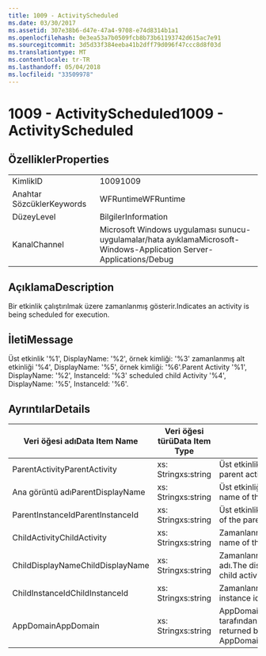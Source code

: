 ```yaml
---
title: 1009 - ActivityScheduled
ms.date: 03/30/2017
ms.assetid: 307e38b6-d47e-47a4-9708-e74d8314b1a1
ms.openlocfilehash: 0e3ea53a7b0509fcb8b73b61193742d615ac7e91
ms.sourcegitcommit: 3d5d33f384eeba41b2dff79d096f47ccc8d8f03d
ms.translationtype: MT
ms.contentlocale: tr-TR
ms.lasthandoff: 05/04/2018
ms.locfileid: "33509978"
---
```

# <a name="1009---activityscheduled"></a><span data-ttu-id="a44f7-102">1009 - ActivityScheduled</span><span class="sxs-lookup"><span data-stu-id="a44f7-102">1009 - ActivityScheduled</span></span>
## <a name="properties"></a><span data-ttu-id="a44f7-103">Özellikler</span><span class="sxs-lookup"><span data-stu-id="a44f7-103">Properties</span></span>  
  
|||  
|-|-|  
|<span data-ttu-id="a44f7-104">Kimlik</span><span class="sxs-lookup"><span data-stu-id="a44f7-104">ID</span></span>|<span data-ttu-id="a44f7-105">1009</span><span class="sxs-lookup"><span data-stu-id="a44f7-105">1009</span></span>|  
|<span data-ttu-id="a44f7-106">Anahtar Sözcükler</span><span class="sxs-lookup"><span data-stu-id="a44f7-106">Keywords</span></span>|<span data-ttu-id="a44f7-107">WFRuntime</span><span class="sxs-lookup"><span data-stu-id="a44f7-107">WFRuntime</span></span>|  
|<span data-ttu-id="a44f7-108">Düzey</span><span class="sxs-lookup"><span data-stu-id="a44f7-108">Level</span></span>|<span data-ttu-id="a44f7-109">Bilgiler</span><span class="sxs-lookup"><span data-stu-id="a44f7-109">Information</span></span>|  
|<span data-ttu-id="a44f7-110">Kanal</span><span class="sxs-lookup"><span data-stu-id="a44f7-110">Channel</span></span>|<span data-ttu-id="a44f7-111">Microsoft Windows uygulaması sunucu-uygulamalar/hata ayıklama</span><span class="sxs-lookup"><span data-stu-id="a44f7-111">Microsoft-Windows-Application Server-Applications/Debug</span></span>|  
  
## <a name="description"></a><span data-ttu-id="a44f7-112">Açıklama</span><span class="sxs-lookup"><span data-stu-id="a44f7-112">Description</span></span>  
 <span data-ttu-id="a44f7-113">Bir etkinlik çalıştırılmak üzere zamanlanmış gösterir.</span><span class="sxs-lookup"><span data-stu-id="a44f7-113">Indicates an activity is being scheduled for execution.</span></span>  
  
## <a name="message"></a><span data-ttu-id="a44f7-114">İleti</span><span class="sxs-lookup"><span data-stu-id="a44f7-114">Message</span></span>  
 <span data-ttu-id="a44f7-115">Üst etkinlik '%1', DisplayName: '%2', örnek kimliği: '%3' zamanlanmış alt etkinliği '%4', DisplayName: '%5', örnek kimliği: '%6'.</span><span class="sxs-lookup"><span data-stu-id="a44f7-115">Parent Activity '%1', DisplayName: '%2', InstanceId: '%3' scheduled child Activity '%4', DisplayName: '%5', InstanceId: '%6'.</span></span>  
  
## <a name="details"></a><span data-ttu-id="a44f7-116">Ayrıntılar</span><span class="sxs-lookup"><span data-stu-id="a44f7-116">Details</span></span>  
  
|<span data-ttu-id="a44f7-117">Veri öğesi adı</span><span class="sxs-lookup"><span data-stu-id="a44f7-117">Data Item Name</span></span>|<span data-ttu-id="a44f7-118">Veri öğesi türü</span><span class="sxs-lookup"><span data-stu-id="a44f7-118">Data Item Type</span></span>|<span data-ttu-id="a44f7-119">Açıklama</span><span class="sxs-lookup"><span data-stu-id="a44f7-119">Description</span></span>|  
|--------------------|--------------------|-----------------|  
|<span data-ttu-id="a44f7-120">ParentActivity</span><span class="sxs-lookup"><span data-stu-id="a44f7-120">ParentActivity</span></span>|<span data-ttu-id="a44f7-121">xs: String</span><span class="sxs-lookup"><span data-stu-id="a44f7-121">xs:string</span></span>|<span data-ttu-id="a44f7-122">Üst etkinlik türü adı.</span><span class="sxs-lookup"><span data-stu-id="a44f7-122">The type name of the parent activity.</span></span>|  
|<span data-ttu-id="a44f7-123">Ana görüntü adı</span><span class="sxs-lookup"><span data-stu-id="a44f7-123">ParentDisplayName</span></span>|<span data-ttu-id="a44f7-124">xs: String</span><span class="sxs-lookup"><span data-stu-id="a44f7-124">xs:string</span></span>|<span data-ttu-id="a44f7-125">Üst etkinliğin görünen adı.</span><span class="sxs-lookup"><span data-stu-id="a44f7-125">The display name of the parent activity.</span></span>|  
|<span data-ttu-id="a44f7-126">ParentInstanceId</span><span class="sxs-lookup"><span data-stu-id="a44f7-126">ParentInstanceId</span></span>|<span data-ttu-id="a44f7-127">xs: String</span><span class="sxs-lookup"><span data-stu-id="a44f7-127">xs:string</span></span>|<span data-ttu-id="a44f7-128">Üst etkinlik örnek kimliği.</span><span class="sxs-lookup"><span data-stu-id="a44f7-128">The instance id of the parent activity.</span></span>|  
|<span data-ttu-id="a44f7-129">ChildActivity</span><span class="sxs-lookup"><span data-stu-id="a44f7-129">ChildActivity</span></span>|<span data-ttu-id="a44f7-130">xs: String</span><span class="sxs-lookup"><span data-stu-id="a44f7-130">xs:string</span></span>|<span data-ttu-id="a44f7-131">Zamanlanmış alt etkinlik türü adı.</span><span class="sxs-lookup"><span data-stu-id="a44f7-131">The type name of the scheduled child activity.</span></span>|  
|<span data-ttu-id="a44f7-132">ChildDisplayName</span><span class="sxs-lookup"><span data-stu-id="a44f7-132">ChildDisplayName</span></span>|<span data-ttu-id="a44f7-133">xs: String</span><span class="sxs-lookup"><span data-stu-id="a44f7-133">xs:string</span></span>|<span data-ttu-id="a44f7-134">Zamanlanmış alt etkinliğin görünen adı.</span><span class="sxs-lookup"><span data-stu-id="a44f7-134">The display name of the scheduled child activity.</span></span>|  
|<span data-ttu-id="a44f7-135">ChildInstanceId</span><span class="sxs-lookup"><span data-stu-id="a44f7-135">ChildInstanceId</span></span>|<span data-ttu-id="a44f7-136">xs: String</span><span class="sxs-lookup"><span data-stu-id="a44f7-136">xs:string</span></span>|<span data-ttu-id="a44f7-137">Zamanlanmış alt etkinlik örnek kimliği.</span><span class="sxs-lookup"><span data-stu-id="a44f7-137">The instance id of the scheduled child activity.</span></span>|  
|<span data-ttu-id="a44f7-138">AppDomain</span><span class="sxs-lookup"><span data-stu-id="a44f7-138">AppDomain</span></span>|<span data-ttu-id="a44f7-139">xs: String</span><span class="sxs-lookup"><span data-stu-id="a44f7-139">xs:string</span></span>|<span data-ttu-id="a44f7-140">AppDomain.CurrentDomain.FriendlyName tarafından döndürülen dize.</span><span class="sxs-lookup"><span data-stu-id="a44f7-140">The string returned by AppDomain.CurrentDomain.FriendlyName.</span></span>|

